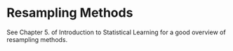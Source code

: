 # Resampling Methods

See Chapter 5. of Introduction to Statistical Learning for a good overview of resampling methods.